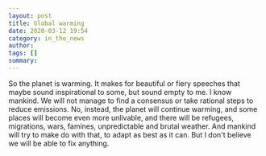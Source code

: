 ```yaml
---
layout: post
title: Global warming
date: 2020-03-12 19:54
category: in_the_news
author: 
tags: []
summary: 
---
```


So the planet is warming. It makes for beautiful or fiery speeches that maybe sound inspirational to some, but sound empty to me. I know mankind. We will not manage to find a consensus or take rational steps to reduce emissions. No, instead, the planet will continue warming, and some places will become even more unlivable, and there will be refugees, migrations, wars, famines, unpredictable and brutal weather. And mankind will try to make do with that, to adapt as best as it can. But I don't believe we will be able to fix anything. 